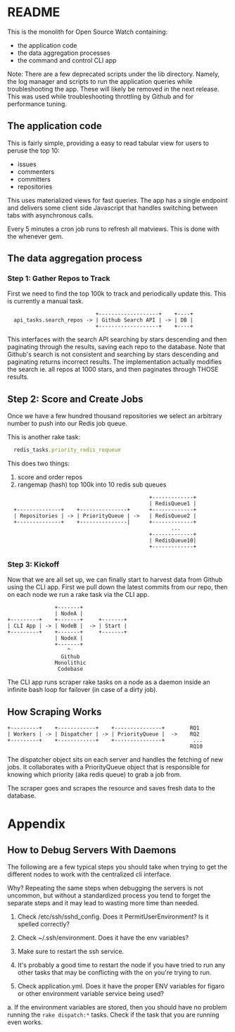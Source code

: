 # README

This is the monolith for Open Source Watch containing:
* the application code
* the data aggregation processes
* the command and control CLI app

Note: There are a few deprecated scripts under the lib directory. Namely, the log manager and scripts to run the application queries while troubleshooting the app. These will likely be removed in the next release. This was used while troubleshooting throttling by Github and for performance tuning.

## The application code
This is fairly simple, providing a easy to read tabular view for users to peruse the
top 10:
- issues
- commenters
- committers
- repositories

This uses materialized views for fast queries. The app has a single endpoint and delivers some client side Javascript that handles switching between tabs with asynchronous calls.

Every 5 minutes a cron job runs to refresh all matviews. This is done with the whenever gem.

## The data aggregation process

### Step 1: Gather Repos to Track
First we need to find the top 100k to track and periodically update this. This is currently a manual task.

```                        
                            +-------------------+    +----+
  api_tasks.search_repos -> | Github Search API | -> | DB |
                            +-------------------+    +----+
```

This interfaces with the search API searching by stars descending and then paginating through the results, saving each repo to the database. Note that Github's search is not consistent and searching by stars descending and paginating returns incorrect results. The implementation actually modifies the search ie. all repos at 1000 stars, and then paginates through THOSE results.

## Step 2: Score and Create Jobs
Once we have a few hundred thousand repositories we select an arbitrary number to push into our Redis job queue.

This is another rake task:

``` ruby
  redis_tasks.priority_redis_requeue
```

This does two things:
1) score and order repos
2) rangemap (hash) top 100k into 10 redis sub queues

```                                     
                                             +-------------+
                                             | RedisQueue1 |
  +--------------+    +---------------+      +-------------+
  | Repositories | -> | PriorityQueue | ->   | RedisQueue2 |
  +--------------+    +---------------|      +-------------+
                                                    ...
                                             +-------------+
                                             | RedisQueue10|
                                             +-------------+
```

### Step 3: Kickoff
Now that we are all set up, we can finally start to harvest data from Github using the CLI app. First we pull down the latest commits from our repo, then on each node we run a rake task via the CLI app.

```
               +-------+
               | NodeA |
+---------+    +-------+     +-------+
| CLI App | -> | NodeB |  -> | Start |
+---------+    +-------+     +-------+
               | NodeX |
               +-------+
                   ^
                 Github
               Monolithic
                Codebase
```

The CLI app runs scraper rake tasks on a node as a daemon inside an infinite bash loop for failover (in case of a dirty job).

## How Scraping Works

```
+---------+    +------------+    +---------------+        RQ1
| Workers | -> | Dispatcher | -> | PriorityQueue |  ->    RQ2
+---------+    +------------+    +---------------+         ...
                                                          RQ10
```

The dispatcher object sits on each server and handles the fetching of new jobs. It collaborates with a PriorityQueue object that is responsible for knowing which priority (aka redis queue) to grab a job from.

The scraper goes and scrapes the resource and saves fresh data to the database.

# Appendix

## How to Debug Servers With Daemons

The following are a few typical steps you should take when trying to get the different nodes to work with the centralized cli interface.

Why? Repeating the same steps when debugging the servers is not uncommon, but without a standardized process you tend to forget the separate steps and it may lead to wasting more time than needed.

1. Check /etc/ssh/sshd_config. Does it PermitUserEnvironment? Is it spelled correctly?

2. Check ~/.ssh/environment. Does it have the env variables?

3. Make sure to restart the ssh service.

4. It's probably a good time to restart the node if you have tried to run any other tasks that may be conflicting with the on  you're trying to run.

5. Check application.yml. Does it have the proper ENV variables for figaro or other environment variable service being used?

  a. If the environment variables are stored, then you should have no problem running the `rake dispatch:*` tasks. Check if the task that you are running even works.
